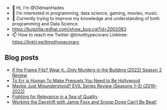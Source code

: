 - 👋 Hi, I’m @OldmanHades
- 👀 I’m interested in programming, data science, gaming, movies, music.
- 🌱 Currently trying to improve my knowledge and understanding of both programming and Data Science.
- https://bugzilla.redhat.com/show_bug.cgi?id=2002083
- 📫 How to reach me Twitter @timothypecoraro
Linktree: https://linktr.ee/timothypecoraro

## Blog posts
<!-- BLOG-POST-LIST:START -->
- [If the Frame Fits? Wear it…Only Murders in the Building &lpar;2022&rpar; Season 2 Review](https://medium.com/@timothypecoraro/if-the-frame-fits-wear-it-only-murders-in-the-building-2022-season-2-review-a3f17207f2a7?source=rss-5097f5c9b801------2)
- [To Err is Human To Make Prequels You Need to Be Hollywood](https://medium.com/@timothypecoraro/to-err-is-human-to-make-prequels-you-need-to-be-hollywood-bd9b31ecae24?source=rss-5097f5c9b801------2)
- [Maybe Just Misunderstood? EVIL Series Review &lpar;Seasons 1–3&rpar; &lpar;2019–2022&rpar;](https://medium.com/@timothypecoraro/maybe-just-misunderstood-evil-series-review-seasons-1-3-2019-2022-527639ced31e?source=rss-5097f5c9b801------2)
- [Fighting for Relevance in a Sea of Quality](https://medium.com/@timothypecoraro/fighting-for-relevance-in-a-sea-of-quality-80e1458cb7a1?source=rss-5097f5c9b801------2)
- [Working the Dayshift with Jamie Foxx and Snoop Dogg Can’t Be Beat!](https://medium.com/@timothypecoraro/working-the-dayshift-with-jamie-foxx-and-snoop-dogg-cant-be-beat-d42fbfac3777?source=rss-5097f5c9b801------2)
<!-- BLOG-POST-LIST:END -->

